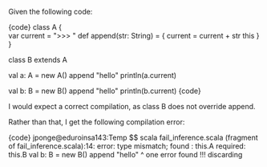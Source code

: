 Given the following code:

{code}
class A {    
    var current = ">>> "
    def append(str: String) = {
        current = current + str
        this
    }    
}

class B extends A

val a: A = new A() append "hello"
println(a.current)

val b: B = new B() append "hello"
println(b.current)
{code}

I would expect a correct compilation, as class B does not override append.

Rather than that, I get the following compilation error:

{code}
jponge@eduroinsa143:Temp $$ scala fail_inference.scala 
(fragment of fail_inference.scala):14: error: type mismatch;
 found   : this.A
 required: this.B
val b: B = new B() append "hello"
                    ^
one error found
!!!
discarding <script preamble>
{code}

If I remove the explicit type on the following declaration:

{{val b = new B() append "hello"}}

then the code compiles. However, the instance b is really of type B!

This example is a showcase for similar problems we get in our API design.

What versions of the following are you using?
Scala: 2.7.7 or 2.8.0
Java: 6
Operating system: Mac OS X
As a complement, the following piece of code fails too:

{code}
val a: A = new A() append "hello"
println(a.current)

val b: B = a append " you!"
println(b.current)
{code}

while this one doesn't:

{code}

val a: A = new A() append "hello"
println(a.current)

val b = a append " you!"
println(b.current)
{code}
> I would expect a correct compilation, as class B does not override append. 

The second half of that sentence is either a non-sequitur or self-contradictory.

B doesn't override append, so the return type is A.  Thus you may as well be saying:
{code}
val b: B = new A
{code}
Surely you don't expect this to work.

This is not a bug, this is how things work.  You should probably read about this.type because it would solve the issue you have in the given examples.
